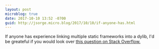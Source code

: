 ```yaml
---
layout: post
microblog: true
date: 2017-10-10 13:52 -0700
guid: http://jsorge.micro.blog/2017/10/10/if-anyone-has.html
---
```

If anyone has experience linking multiple static frameworks into a dylib, I'd be greateful if you would look over [this question on Stack Overflow.](https://stackoverflow.com/questions/46675792/trying-to-merge-static-frameworks-using-carthage)
